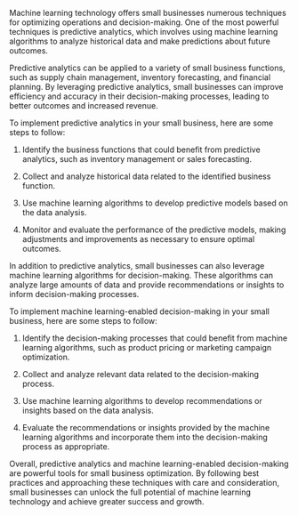 
Machine learning technology offers small businesses numerous techniques for optimizing operations and decision-making. One of the most powerful techniques is predictive analytics, which involves using machine learning algorithms to analyze historical data and make predictions about future outcomes.

Predictive analytics can be applied to a variety of small business functions, such as supply chain management, inventory forecasting, and financial planning. By leveraging predictive analytics, small businesses can improve efficiency and accuracy in their decision-making processes, leading to better outcomes and increased revenue.

To implement predictive analytics in your small business, here are some steps to follow:

1. Identify the business functions that could benefit from predictive analytics, such as inventory management or sales forecasting.

2. Collect and analyze historical data related to the identified business function.

3. Use machine learning algorithms to develop predictive models based on the data analysis.

4. Monitor and evaluate the performance of the predictive models, making adjustments and improvements as necessary to ensure optimal outcomes.

In addition to predictive analytics, small businesses can also leverage machine learning algorithms for decision-making. These algorithms can analyze large amounts of data and provide recommendations or insights to inform decision-making processes.

To implement machine learning-enabled decision-making in your small business, here are some steps to follow:

1. Identify the decision-making processes that could benefit from machine learning algorithms, such as product pricing or marketing campaign optimization.

2. Collect and analyze relevant data related to the decision-making process.

3. Use machine learning algorithms to develop recommendations or insights based on the data analysis.

4. Evaluate the recommendations or insights provided by the machine learning algorithms and incorporate them into the decision-making process as appropriate.

Overall, predictive analytics and machine learning-enabled decision-making are powerful tools for small business optimization. By following best practices and approaching these techniques with care and consideration, small businesses can unlock the full potential of machine learning technology and achieve greater success and growth.

